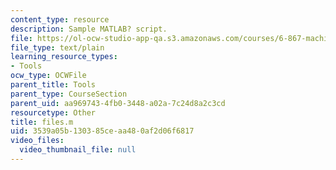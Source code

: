 ```yaml
---
content_type: resource
description: Sample MATLAB? script.
file: https://ol-ocw-studio-app-qa.s3.amazonaws.com/courses/6-867-machine-learning-fall-2006/3539a05b130385ceaa480af2d06f6817_files.m
file_type: text/plain
learning_resource_types:
- Tools
ocw_type: OCWFile
parent_title: Tools
parent_type: CourseSection
parent_uid: aa969743-4fb0-3448-a02a-7c24d8a2c3cd
resourcetype: Other
title: files.m
uid: 3539a05b-1303-85ce-aa48-0af2d06f6817
video_files:
  video_thumbnail_file: null
---
```

